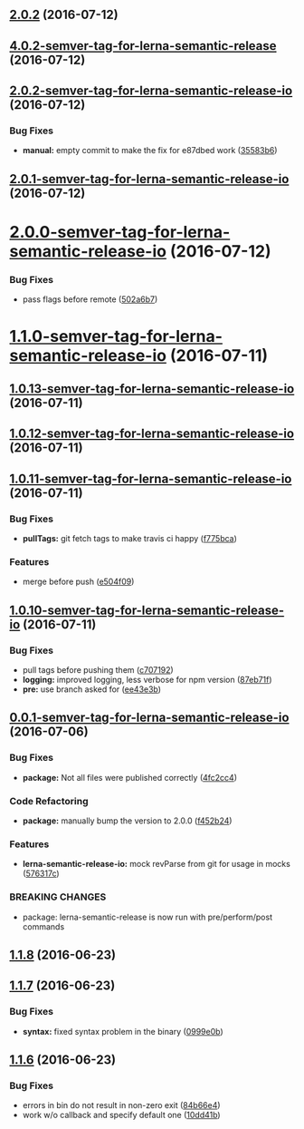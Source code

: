 <a name="2.0.2"></a>
## [2.0.2](https://github.com/atlassian/https://github.com/atlassian/lerna-semantic-release.git/compare/4.0.2-semver-tag-for-lerna-semantic-release...v2.0.2) (2016-07-12)



<a name="4.0.2-semver-tag-for-lerna-semantic-release"></a>
## [4.0.2-semver-tag-for-lerna-semantic-release](https://github.com/atlassian/https://github.com/atlassian/lerna-semantic-release.git/compare/2.0.2-semver-tag-for-lerna-semantic-release-io...4.0.2-semver-tag-for-lerna-semantic-release) (2016-07-12)



<a name="2.0.2-semver-tag-for-lerna-semantic-release-io"></a>
## [2.0.2-semver-tag-for-lerna-semantic-release-io](https://github.com/atlassian/https://github.com/atlassian/lerna-semantic-release.git/compare/2.0.1-semver-tag-for-lerna-semantic-release-io...2.0.2-semver-tag-for-lerna-semantic-release-io) (2016-07-12)


### Bug Fixes

* **manual:** empty commit to make the fix for e87dbed work ([35583b6](https://github.com/atlassian/https://github.com/atlassian/lerna-semantic-release.git/commit/35583b6))



<a name="2.0.1-semver-tag-for-lerna-semantic-release-io"></a>
## [2.0.1-semver-tag-for-lerna-semantic-release-io](https://github.com/atlassian/https://github.com/atlassian/lerna-semantic-release.git/compare/2.0.0-semver-tag-for-lerna-semantic-release-io...2.0.1-semver-tag-for-lerna-semantic-release-io) (2016-07-12)



<a name="2.0.0-semver-tag-for-lerna-semantic-release-io"></a>
# [2.0.0-semver-tag-for-lerna-semantic-release-io](https://github.com/atlassian/https://github.com/atlassian/lerna-semantic-release.git/compare/1.1.0-semver-tag-for-lerna-semantic-release-io...2.0.0-semver-tag-for-lerna-semantic-release-io) (2016-07-12)


### Bug Fixes

* pass flags before remote ([502a6b7](https://github.com/atlassian/https://github.com/atlassian/lerna-semantic-release.git/commit/502a6b7))



<a name="1.1.0-semver-tag-for-lerna-semantic-release-io"></a>
# [1.1.0-semver-tag-for-lerna-semantic-release-io](https://github.com/atlassian/https://github.com/atlassian/lerna-semantic-release.git/compare/1.0.13-semver-tag-for-lerna-semantic-release-io...1.1.0-semver-tag-for-lerna-semantic-release-io) (2016-07-11)



<a name="1.0.13-semver-tag-for-lerna-semantic-release-io"></a>
## [1.0.13-semver-tag-for-lerna-semantic-release-io](https://github.com/atlassian/https://github.com/atlassian/lerna-semantic-release.git/compare/1.0.12-semver-tag-for-lerna-semantic-release-io...1.0.13-semver-tag-for-lerna-semantic-release-io) (2016-07-11)



<a name="1.0.12-semver-tag-for-lerna-semantic-release-io"></a>
## [1.0.12-semver-tag-for-lerna-semantic-release-io](https://github.com/atlassian/https://github.com/atlassian/lerna-semantic-release.git/compare/1.0.11-semver-tag-for-lerna-semantic-release-io...1.0.12-semver-tag-for-lerna-semantic-release-io) (2016-07-11)



<a name="1.0.11-semver-tag-for-lerna-semantic-release-io"></a>
## [1.0.11-semver-tag-for-lerna-semantic-release-io](https://github.com/atlassian/https://github.com/atlassian/lerna-semantic-release.git/compare/1.0.10-semver-tag-for-lerna-semantic-release-io...1.0.11-semver-tag-for-lerna-semantic-release-io) (2016-07-11)


### Bug Fixes

* **pullTags:** git fetch tags to make travis ci happy ([f775bca](https://github.com/atlassian/https://github.com/atlassian/lerna-semantic-release.git/commit/f775bca))


### Features

* merge before push ([e504f09](https://github.com/atlassian/https://github.com/atlassian/lerna-semantic-release.git/commit/e504f09))



<a name="1.0.10-semver-tag-for-lerna-semantic-release-io"></a>
## [1.0.10-semver-tag-for-lerna-semantic-release-io](https://github.com/atlassian/https://github.com/atlassian/lerna-semantic-release.git/compare/1.0.2-semver-tag-for-lerna-semantic-release-io...1.0.10-semver-tag-for-lerna-semantic-release-io) (2016-07-11)


### Bug Fixes

* pull tags before pushing them ([c707192](https://github.com/atlassian/https://github.com/atlassian/lerna-semantic-release.git/commit/c707192))
* **logging:** improved logging, less verbose for npm version ([87eb71f](https://github.com/atlassian/https://github.com/atlassian/lerna-semantic-release.git/commit/87eb71f))
* **pre:** use branch asked for ([ee43e3b](https://github.com/atlassian/https://github.com/atlassian/lerna-semantic-release.git/commit/ee43e3b))



<a name="0.0.1-semver-tag-for-lerna-semantic-release-io"></a>
## [0.0.1-semver-tag-for-lerna-semantic-release-io](https://github.com/atlassian/https://github.com/atlassian/lerna-semantic-release.git/compare/0.0.0-semver-tag-for-lerna-semantic-release-io...0.0.1-semver-tag-for-lerna-semantic-release-io) (2016-07-06)


### Bug Fixes

* **package:** Not all files were published correctly ([4fc2cc4](https://github.com/atlassian/https://github.com/atlassian/lerna-semantic-release.git/commit/4fc2cc4))


### Code Refactoring

* **package:** manually bump the version to 2.0.0 ([f452b24](https://github.com/atlassian/https://github.com/atlassian/lerna-semantic-release.git/commit/f452b24))


### Features

* **lerna-semantic-release-io:** mock revParse from git for usage in mocks ([576317c](https://github.com/atlassian/https://github.com/atlassian/lerna-semantic-release.git/commit/576317c))


### BREAKING CHANGES

* package: lerna-semantic-release is now run with pre/perform/post commands



<a name="1.1.8"></a>
## [1.1.8](https://github.com/atlassian/https://github.com/atlassian/lerna-semantic-release.git/compare/v1.1.7...v1.1.8) (2016-06-23)



<a name="1.1.7"></a>
## [1.1.7](https://github.com/atlassian/https://github.com/atlassian/lerna-semantic-release.git/compare/v1.1.6...v1.1.7) (2016-06-23)


### Bug Fixes

* **syntax:** fixed syntax problem in the binary ([0999e0b](https://github.com/atlassian/https://github.com/atlassian/lerna-semantic-release.git/commit/0999e0b))



<a name="1.1.6"></a>
## [1.1.6](https://github.com/atlassian/https://github.com/atlassian/lerna-semantic-release.git/compare/10dd41b...v1.1.6) (2016-06-23)


### Bug Fixes

* errors in bin do not result in non-zero exit ([84b66e4](https://github.com/atlassian/https://github.com/atlassian/lerna-semantic-release.git/commit/84b66e4))
* work w/o callback and specify default one ([10dd41b](https://github.com/atlassian/https://github.com/atlassian/lerna-semantic-release.git/commit/10dd41b))




